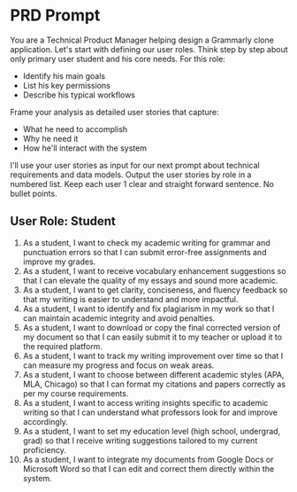 # PRD Prompt

You are a Technical Product Manager helping design a Grammarly clone application. Let's start with defining our user roles.
Think step by step about only primary user student and his core needs. For this role:

- Identify his main goals
- List his key permissions
- Describe his typical workflows

Frame your analysis as detailed user stories that capture:

- What he need to accomplish
- Why he need it
- How he'll interact with the system

I'll use your user stories as input for our next prompt about technical requirements and data models. Output the user stories by role in a numbered list. Keep each user 1 clear and straight forward sentence. No bullet points. 

## User Role: Student

1. As a student, I want to check my academic writing for grammar and punctuation errors so that I can submit error-free assignments and improve my grades.
2. As a student, I want to receive vocabulary enhancement suggestions so that I can elevate the quality of my essays and sound more academic.
3. As a student, I want to get clarity, conciseness, and fluency feedback so that my writing is easier to understand and more impactful.
4. As a student, I want to identify and fix plagiarism in my work so that I can maintain academic integrity and avoid penalties.
5. As a student, I want to download or copy the final corrected version of my document so that I can easily submit it to my teacher or upload it to the required platform.
6. As a student, I want to track my writing improvement over time so that I can measure my progress and focus on weak areas.
7. As a student, I want to choose between different academic styles (APA, MLA, Chicago) so that I can format my citations and papers correctly as per my course requirements.
8. As a student, I want to access writing insights specific to academic writing so that I can understand what professors look for and improve accordingly.
9. As a student, I want to set my education level (high school, undergrad, grad) so that I receive writing suggestions tailored to my current proficiency.
10. As a student, I want to integrate my documents from Google Docs or Microsoft Word so that I can edit and correct them directly within the system.
